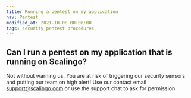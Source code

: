 ```yaml
---
title: Running a pentest on my application
nav: Pentest
modified_at: 2021-10-08 00:00:00
tags: security pentest procedures
---
```


## Can I run a pentest on my application that is running on Scalingo?

Not without warning us. You are at risk of triggering our security sensors and putting our team on high alert!
Use our contact email support@scalingo.com or use the support chat to ask for permission.
